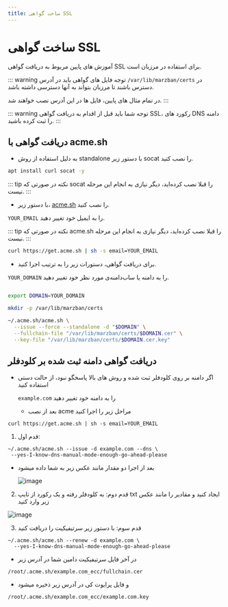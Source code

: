```yaml
---
title: ساخت گواهی SSL
---
```


# ساخت گواهی SSL
آموزش های پایین مربوط به دریافت گواهی SSL برای استفاده در مرزبان است.

::: warning توجه
فایل های گواهی باید در آدرس `/var/lib/marzban/certs` در دسترس باشند تا مرزبان بتواند به آنها دسترسی داشته باشد.

در تمام مثال های پایین، فایل ها در این آدرس نصب خواهند شد.
:::

::: warning توجه
شما باید قبل از اقدام به دریافت گواهی SSL، رکورد های DNS دامنه را ثبت کرده باشید.
:::

## دریافت گواهی با acme.sh

- به دلیل استفاده از روش standalone با دستور زیر socat را نصب کتید.

```bash
apt install curl socat -y
```

::: tip نکته
در صورتی که socat را قبلا نصب کرده‌اید، دیگر نیازی به انجام این مرحله نیست.
:::

- با دستور زیر، [acme.sh](https://github.com/acmesh-official/acme.sh) را نصب کنید.

`YOUR_EMAIL` را به ایمیل خود تغییر دهید.

::: tip نکته
در صورتی که acme.sh را قبلا نصب کرده‌اید، دیگر نیازی به انجام این مرحله نیست.
:::

```bash
curl https://get.acme.sh | sh -s email=YOUR_EMAIL
```

- برای دریافت گواهی، دستورات زیر را به ترتیب اجرا کنید.

`YOUR_DOMAIN` را به دامنه یا ساب‌دامنه‌ی مورد نظر خود تغییر دهید.

```bash

export DOMAIN=YOUR_DOMAIN

mkdir -p /var/lib/marzban/certs

~/.acme.sh/acme.sh \
  --issue --force --standalone -d "$DOMAIN" \
  --fullchain-file "/var/lib/marzban/certs/$DOMAIN.cer" \
  --key-file "/var/lib/marzban/certs/$DOMAIN.cer.key"

```

## دریافت گواهی دامنه ثبت شده بر کلودفلر

- اگر دامنه بر روی کلودفلر ثبت شده و روش های بالا پاسخگو نبود، از حالت دستی استفاده کنید

  `example.com` را به دامنه خود تغییر دهید

  - بعد از نصب acme مراحل زیر را اجرا کنید
 
```
curl https://get.acme.sh | sh -s email=YOUR_EMAIL
```

1. قدم اول:
```
~/.acme.sh/acme.sh --issue -d example.com --dns \
 --yes-I-know-dns-manual-mode-enough-go-ahead-please
```
- بعد از اجرا دو مقدار مانند عکس زیر به شما داده میشود

  ![image](https://github.com/Gozargah/gozargah.github.io/assets/67644313/538c8341-fa77-4b06-96a4-73c29f3e0ded)

2. قدم دوم:
به کلودفلر رفته و یک رکورد از تایپ txt ایجاد کنید و مقادیر را مانند عکس زیر وارد کنید

![image](https://github.com/Gozargah/gozargah.github.io/assets/67644313/dad9c59a-da1f-440b-aa6e-ad524aff212a)

3. قدم سوم:
  با دستور زیر سرتیفیکیت را دریافت کنید
```
~/.acme.sh/acme.sh --renew -d example.com \
  --yes-I-know-dns-manual-mode-enough-go-ahead-please
```

- در آخر فایل سرتیفیکیت دامین شما در آدرس زیر

`/root/.acme.sh/example.com_ecc/fullchain.cer`

- و فایل پرایوت کی در آدرس زیر ذخیره میشود

`/root/.acme.sh/example.com_ecc/example.com.key`

